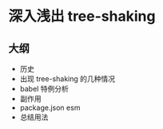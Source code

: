 # 深入浅出 tree-shaking

## 大纲
- 历史
- 出现 tree-shaking 的几种情况
- babel 特例分析
- 副作用
- package.json esm
- 总结用法
